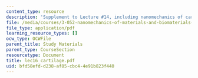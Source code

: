 ```yaml
---
content_type: resource
description: 'Supplement to Lecture #14, including nanomechanics of cartilage: definitions.'
file: /media/courses/3-052-nanomechanics-of-materials-and-biomaterials-spring-2007/bfd58efdd238af85cbc44e91b823f440_lec16_cartilage.pdf
file_type: application/pdf
learning_resource_types: []
ocw_type: OCWFile
parent_title: Study Materials
parent_type: CourseSection
resourcetype: Document
title: lec16_cartilage.pdf
uid: bfd58efd-d238-af85-cbc4-4e91b823f440
---
```

